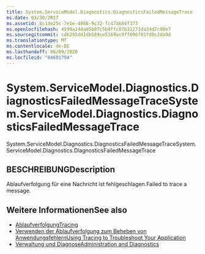 ```yaml
---
title: System.ServiceModel.Diagnostics.DiagnosticsFailedMessageTrace
ms.date: 03/30/2017
ms.assetid: 8c1de25c-7e1e-4986-9c32-fc47a604f373
ms.openlocfilehash: 4599a144ad5b87c5b4ffc87b31271da34d7c98e7
ms.sourcegitcommit: cdb295dd1db589ce5169ac9ff096f01fd0c2da9d
ms.translationtype: MT
ms.contentlocale: de-DE
ms.lasthandoff: 06/09/2020
ms.locfileid: "84601794"
---
```

# <a name="systemservicemodeldiagnosticsdiagnosticsfailedmessagetrace"></a><span data-ttu-id="61508-102">System.ServiceModel.Diagnostics.DiagnosticsFailedMessageTrace</span><span class="sxs-lookup"><span data-stu-id="61508-102">System.ServiceModel.Diagnostics.DiagnosticsFailedMessageTrace</span></span>
<span data-ttu-id="61508-103">System.ServiceModel.Diagnostics.DiagnosticsFailedMessageTrace</span><span class="sxs-lookup"><span data-stu-id="61508-103">System.ServiceModel.Diagnostics.DiagnosticsFailedMessageTrace</span></span>  
  
## <a name="description"></a><span data-ttu-id="61508-104">BESCHREIBUNG</span><span class="sxs-lookup"><span data-stu-id="61508-104">Description</span></span>  
 <span data-ttu-id="61508-105">Ablaufverfolgung für eine Nachricht ist fehlgeschlagen.</span><span class="sxs-lookup"><span data-stu-id="61508-105">Failed to trace a message.</span></span>  
  
## <a name="see-also"></a><span data-ttu-id="61508-106">Weitere Informationen</span><span class="sxs-lookup"><span data-stu-id="61508-106">See also</span></span>

- [<span data-ttu-id="61508-107">Ablaufverfolgung</span><span class="sxs-lookup"><span data-stu-id="61508-107">Tracing</span></span>](index.md)
- [<span data-ttu-id="61508-108">Verwenden der Ablaufverfolgung zum Beheben von Anwendungsfehlern</span><span class="sxs-lookup"><span data-stu-id="61508-108">Using Tracing to Troubleshoot Your Application</span></span>](using-tracing-to-troubleshoot-your-application.md)
- [<span data-ttu-id="61508-109">Verwaltung und Diagnose</span><span class="sxs-lookup"><span data-stu-id="61508-109">Administration and Diagnostics</span></span>](../index.md)
